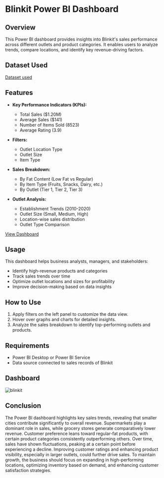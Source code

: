 # Blinkit Power BI Dashboard  

## Overview  
This Power BI dashboard provides insights into Blinkit's sales performance across different outlets and product categories. It enables users to analyze trends, compare locations, and identify key revenue-driving factors.  

## Dataset Used
<a href="https://github.com/Priyanka2345/BlinkIt-analysis-dashboard/blob/main/BlinkIT%20Grocery%20Data.xlsx"> Dataset used</a>

## Features  
- **Key Performance Indicators (KPIs):**  
  - Total Sales ($1.20M)  
  - Average Sales ($141)  
  - Number of Items Sold (8523)  
  - Average Rating (3.9)  

- **Filters:**  
  - Outlet Location Type  
  - Outlet Size  
  - Item Type  

- **Sales Breakdown:**  
  - By Fat Content (Low Fat vs Regular)  
  - By Item Type (Fruits, Snacks, Dairy, etc.)  
  - By Outlet (Tier 1, Tier 2, Tier 3)  

- **Outlet Analysis:**  
  - Establishment Trends (2010-2020)  
  - Outlet Size (Small, Medium, High)  
  - Location-wise sales distribution  
  - Outlet Type Comparison  

<a href="https://github.com/Priyanka2345/BlinkIt-analysis-dashboard/blob/main/blinkit.png"> View Dashboard </a>

## Usage  
This dashboard helps business analysts, managers, and stakeholders:  
- Identify high-revenue products and categories  
- Track sales trends over time  
- Optimize outlet locations and sizes for profitability  
- Improve decision-making based on data insights  

## How to Use  
1. Apply filters on the left panel to customize the data view.  
2. Hover over graphs and charts for detailed insights.  
3. Analyze the sales breakdown to identify top-performing outlets and products.  

## Requirements  
- Power BI Desktop or Power BI Service  
- Data source connected to sales records of Blinkit  

## Dashboard
![blinkit](https://github.com/user-attachments/assets/9a70aab9-1a4f-4237-908d-de4423f12efc)

## Conclusion
The Power BI dashboard highlights key sales trends, revealing that smaller cities contribute significantly to overall revenue. Supermarkets play a dominant role in sales, while grocery stores generate comparatively lower revenue. Customer preference leans toward regular-fat products, with certain product categories consistently outperforming others. Over time, sales have shown fluctuations, peaking at a certain point before experiencing a decline. Improving customer ratings and enhancing product visibility, especially in larger outlets, could further drive sales. To maintain growth, the business should focus on expanding in high-performing locations, optimizing inventory based on demand, and enhancing customer satisfaction strategies.


